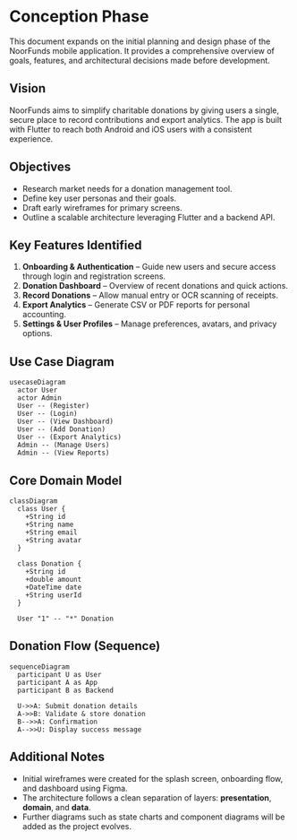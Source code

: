 # Conception Phase

This document expands on the initial planning and design phase of the NoorFunds mobile application. It provides a comprehensive overview of goals, features, and architectural decisions made before development.

## Vision
NoorFunds aims to simplify charitable donations by giving users a single, secure place to record contributions and export analytics. The app is built with Flutter to reach both Android and iOS users with a consistent experience.

## Objectives
- Research market needs for a donation management tool.
- Define key user personas and their goals.
- Draft early wireframes for primary screens.
- Outline a scalable architecture leveraging Flutter and a backend API.

## Key Features Identified
1. **Onboarding & Authentication** – Guide new users and secure access through login and registration screens.
2. **Donation Dashboard** – Overview of recent donations and quick actions.
3. **Record Donations** – Allow manual entry or OCR scanning of receipts.
4. **Export Analytics** – Generate CSV or PDF reports for personal accounting.
5. **Settings & User Profiles** – Manage preferences, avatars, and privacy options.

## Use Case Diagram
```mermaid
usecaseDiagram
  actor User
  actor Admin
  User -- (Register)
  User -- (Login)
  User -- (View Dashboard)
  User -- (Add Donation)
  User -- (Export Analytics)
  Admin -- (Manage Users)
  Admin -- (View Reports)
```

## Core Domain Model
```mermaid
classDiagram
  class User {
    +String id
    +String name
    +String email
    +String avatar
  }

  class Donation {
    +String id
    +double amount
    +DateTime date
    +String userId
  }

  User "1" -- "*" Donation
```

## Donation Flow (Sequence)
```mermaid
sequenceDiagram
  participant U as User
  participant A as App
  participant B as Backend

  U->>A: Submit donation details
  A->>B: Validate & store donation
  B-->>A: Confirmation
  A-->>U: Display success message
```

## Additional Notes
- Initial wireframes were created for the splash screen, onboarding flow, and dashboard using Figma.
- The architecture follows a clean separation of layers: **presentation**, **domain**, and **data**.
- Further diagrams such as state charts and component diagrams will be added as the project evolves.

